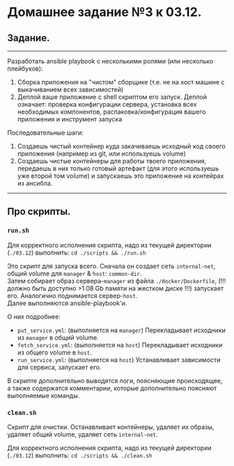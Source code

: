 # Домашнее задание №3 к 03.12.

## Задание. 
---

Разработать ansible playbook с несколькими ролями (или несколько плейбуков):
1. Сборка приложения на "чистом" сборщике (т.е. не на хост машине с выкачиванием всех зависимостей)
2. Деплой  ваше приложение с shell скриптом его запуск. Деплой означает: проверка конфигурации сервера, установка всех необходимых компонентов, распаковка/конфигурация вашего приложения и инструмент запуска

Последовательные шаги:

1. Cоздаешь чистый контейнер куда закачиваешь исходный код своего приложения (например из git, или используешь volume) 
2. Cоздаешь чистые контейнеры для работы твоего приложения, передаешь в них только готовый артефакт (для этого используешь уже второй том volume) и запускаешь это приложение на контейрах из ансибла.

---

## Про скрипты.

### `run.sh`

Для корректного исполнения скрипта, надо из текущей директории (`./03.12`) выполнить: `cd ./scripts && ./run.sh` 

Это скрипт для запуска всего. Сначала он создает сеть `internal-net`, общий volume для `manager` & `host`: `common-dir`.   
Затем собирает образ сервера-`manager` из файла `./docker/Dockerfile`, (!!! должно быть доступно >1.08 Gb памяти на жестком диске !!!) запускает его. Аналогично поднимается сервер-`host`.   
Далее выполняются ansible-playbook'и.  

О них подробнее:
- `put_service.yml`: (выполняется на `manager`) Перекладывает исходники из `manager` в общий volume.
- `fetch_service.yml`: (выполняется на `host`) Перекладывает исходники из общего volume в `host`.
- `run_service.yml`: (выполняется на `host`) Устанавливает зависимости для сервиса, запускает его.

В скрипте дополнительно выводятся логи, поясняющие происходящее, а также содержатся комментарии, которые дополнительно поясняют выполняемые команды.

### `clean.sh`

Скрипт для очистки. Останавливает контейнеры, удаляет их образы, удаляет общий volume, удаляет сеть `internal-net`.

Для корректного исполнения скрипта, надо из текущей директории (`./03.12`) выполнить: `cd ./scripts && ./clean.sh` 

